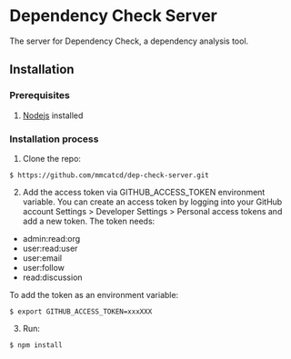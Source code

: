 # Dependency Check Server

The server for Dependency Check, a dependency analysis tool.

## Installation

### Prerequisites

1. [Nodejs](https://nodejs.org/en/) installed


### Installation process
1. Clone the repo:
```
$ https://github.com/mmcatcd/dep-check-server.git
```

2. Add the access token via GITHUB_ACCESS_TOKEN environment variable. You can create an access token by logging into your GitHub account Settings > Developer Settings > Personal access tokens and add a new token. The token needs:
- admin:read:org
- user:read:user
- user:email
- user:follow
- read:discussion

To add the token as an environment variable:
```
$ export GITHUB_ACCESS_TOKEN=xxxXXX
```

3. Run:
```
$ npm install
```